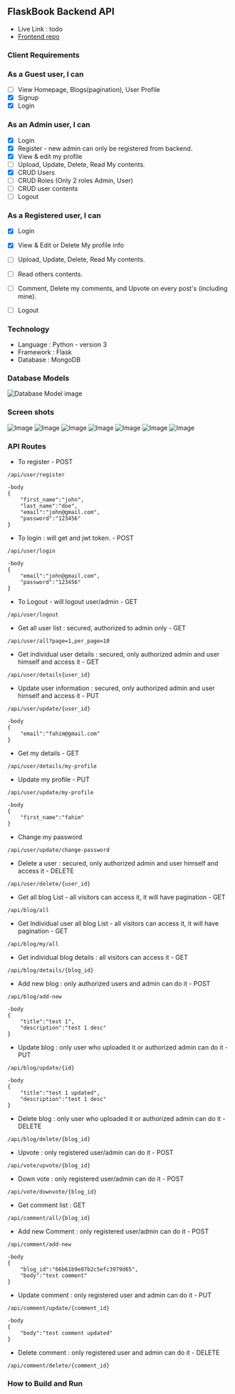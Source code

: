 ## FlaskBook Backend API

* Live Link : todo
* [Frontend repo](https://github.com/AlFahimBinFaruk/FlaskBook_Client)

### Client Requirements
### As a Guest user, I can
- [ ] View Homepage, Blogs(pagination), User Profile
- [X] Signup
- [X] Login

### As an Admin user, I can
- [X] Login
- [X] Register - new admin can only be registered from backend.
- [X] View & edit my profile
- [ ] Upload, Update, Delete, Read My contents.
- [X] CRUD Users
- [ ] CRUD Roles (Only 2 roles Admin, User)
- [ ] CRUD user contents
- [ ] Logout

### As a Registered user, I can
- [X] Login
- [X] View & Edit or Delete My profile info
- [ ] Upload, Update, Delete, Read My contents.
- [ ] Read others contents.
- [ ] Comment, Delete my comments, and Upvote on every post's (including mine).
- [ ] Logout


### Technology
* Language : Python - version 3
* Framework : Flask
* Database : MongoDB

### Database Models
![Database Model image](https://drive.google.com/uc?export=view&id=1a-x1ENoL4_vnuvIGicXNYRRKQsznl45w)

### Screen shots
![Image](https://drive.google.com/uc?export=view&id=1xbwXOZi2K5WhGzdgbSnNGiUed2caHWOI)
![Image](https://drive.google.com/uc?export=view&id=1EhulLHXOdgtHUbC-4AvZ1tfdh5F0tMrb)
![Image](https://drive.google.com/uc?export=view&id=1mKVB6skYHfKET23gTd3v2xVduap6HjX8)
![Image](https://drive.google.com/uc?export=view&id=1D4YxzzLFbka1c4U2v2d__qKFxRGRR2ma)
![Image](https://drive.google.com/uc?export=view&id=1oQOjt8zpazbC0Hqe92N0ZRbpaUEPPQ8n)
![Image](https://drive.google.com/uc?export=view&id=1nOjRK0ctSwAO73cvnQpyudFlEa1WK10-)
![Image](https://drive.google.com/uc?export=view&id=1COF1NIc2ppfJbO4erMY4gqzZp8I7xm5Y)


### API Routes
* To register - POST
```text
/api/user/register

-body
{
    "first_name":"john",
    "last_name":"doe",
    "email":"john@gmail.com",
    "password":"123456"
}
```
* To login : will get and jwt token. - POST
```text
/api/user/login

-body
{
    "email":"john@gmail.com",
    "password":"123456"
}
```
* To Logout - will logout user/admin - GET
```text
/api/user/logout
```
* Get all user list : secured, authorized to admin only - GET
```text
/api/user/all?page=1,per_page=10
```
* Get individual user details : secured, only authorized admin and user himself and access it - GET
```text
/api/user/details{user_id}
```
* Update user information : secured, only authorized admin and user himself and access it - PUT
```text
/api/user/update/{user_id}

-body
{
    "email":"fahim@gmail.com"
}
```
* Get my details - GET
```text
/api/user/details/my-profile
```
* Update my profile - PUT
```text
/api/user/update/my-profile

-body
{
    "first_name":"fahim"
}
```
* Change my password
```text
/api/user/update/change-password
```

* Delete a user : secured, only authorized admin and user himself and access it - DELETE
```text
/api/user/delete/{user_id}
```
* Get all blog List - all visitors can access it, it will have pagination - GET
```text
/api/blog/all
```
* Get Individual user all blog List - all visitors can access it, it will have pagination - GET
```text
/api/blog/my/all
```
* Get individual blog details : all visitors can access it - GET
```text
/api/blog/details/{blog_id}
```
* Add new blog : only authorized users and admin can do it - POST
```text
/api/blog/add-new

-body
{
    "title":"test 1",
    "description":"test 1 desc"
}
```
* Update blog : only user who uploaded it or authorized admin can do it - PUT
```text
/api/blog/update/{id}

-body
{
    "title":"test 1 updated",
    "description":"test 1 desc"
}
```
* Delete blog : only user who uploaded it or authorized admin can do it - DELETE
```text
/api/blog/delete/{blog_id}
```
* Upvote : only registered user/admin can do it - POST
```text
/api/vote/upvote/{blog_id}
```
* Down vote : only registered user/admin can do it - POST
```text
/api/vote/downvote/{blog_id}
```
* Get comment list : GET
```text
/api/comment/all/{blog_id}
```
* Add new Comment : only registered user/admin can do it - POST
```text
/api/comment/add-new

-body
{
    "blog_id":"66b61b9e87b2c5efc3979d65",
    "body":"test comment"
}
```
* Update comment : only registered user and admin can do it - PUT
```text
/api/comment/update/{comment_id}

-body
{
    "body":"test comment updated"
}
```
* Delete comment : only registered user and admin can do it - DELETE
```text
/api/comment/delete/{comment_id}
```

### How to Build and Run






























